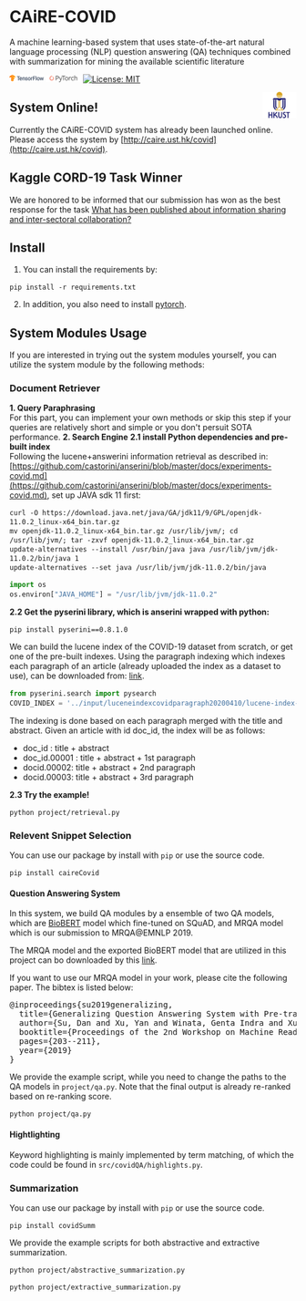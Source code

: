 # CAiRE-COVID
A machine learning-based system that uses state-of-the-art natural language processing (NLP) question answering (QA) techniques combined with summarization for mining the available scientific literature

<img src="img/tensorflow.png" width="12%"> <img src="img/pytorch-logo-dark.png" width="12%"> [![License: MIT](https://img.shields.io/badge/License-MIT-yellow.svg)](https://opensource.org/licenses/MIT) 


<img align="right" src="img/HKUST.jpg" width="12%">

## System Online!
Currently the CAiRE-COVID system has already been launched online. Please access the system by [http://caire.ust.hk/covid](http://caire.ust.hk/covid).
## Kaggle CORD-19 Task Winner
We are honored to be informed that our submission has won as the best response for the task [What has been published about information sharing and inter-sectoral collaboration?](https://www.kaggle.com/sudansudan/caire-cord-task10)

## Install
1. You can install the requirements by:
```
pip install -r requirements.txt
```
2. In addition, you also need to install [pytorch](https://pytorch.org/).

## System Modules Usage
If you are interested in trying out the system modules yourself, you can utilize the system module by the following methods:
### Document Retriever
**1. Query Paraphrasing**  
For this part, you can implement your own methods or skip this step if your queries are relatively short and simple or you don't persuit SOTA performance. 
**2. Search Engine** 
**2.1 install Python dependencies and pre-built index**  
Following the lucene+answerini information retrieval as described in: [https://github.com/castorini/anserini/blob/master/docs/experiments-covid.md](https://github.com/castorini/anserini/blob/master/docs/experiments-covid.md), set up JAVA sdk 11 first:
```
curl -O https://download.java.net/java/GA/jdk11/9/GPL/openjdk-11.0.2_linux-x64_bin.tar.gz
mv openjdk-11.0.2_linux-x64_bin.tar.gz /usr/lib/jvm/; cd /usr/lib/jvm/; tar -zxvf openjdk-11.0.2_linux-x64_bin.tar.gz
update-alternatives --install /usr/bin/java java /usr/lib/jvm/jdk-11.0.2/bin/java 1
update-alternatives --set java /usr/lib/jvm/jdk-11.0.2/bin/java
```
```python
import os
os.environ["JAVA_HOME"] = "/usr/lib/jvm/jdk-11.0.2"
```

**2.2 Get the pyserini library, which is anserini wrapped with python:**
```
pip install pyserini==0.8.1.0
```
We can build the lucene index of the COVID-19 dataset from scratch, or get one of the pre-built indexes. Using the paragraph indexing which indexes each paragraph of an article (already uploaded the index as a dataset to use), can be downloaded from: [link](**https://hkustconnect-my.sharepoint.com/:u:/g/personal/dsu_connect_ust_hk/EXGGMqssOiJEjAi8BYGMmHwBHBewM5V38-A41Qw7tBbn8Q**).

```python
from pyserini.search import pysearch
COVID_INDEX = '../input/luceneindexcovidparagraph20200410/lucene-index-covid-paragraph-2020-04-24'
```
The indexing is done based on each paragraph merged with the title and abstract. Given an article with id doc_id, the index will be as follows:
+ doc_id : title + abstract
+ doc_id.00001 : title + abstract + 1st paragraph
+ docid.00002: title + abstract + 2nd paragraph
+ docid.00003: title + abstract + 3rd paragraph

**2.3 Try the example!**  
```
python project/retrieval.py
```

### Relevent Snippet Selection
You can use our package by install with ```pip``` or use the source code.
```
pip install caireCovid
```
#### Question Answering System
In this system, we build QA modules by a ensemble of two QA models, which are [BioBERT](https://github.com/dmis-lab/bioasq-biobert) model which fine-tuned on SQuAD, and MRQA model which is our submission to MRQA@EMNLP 2019. 

The MRQA model and the exported BioBERT model that are utilized in this project can bo downloaded by this [link](https://drive.google.com/drive/folders/1yjzYN_KCz8uLobqaUddftBGPAZ6uSDDj?usp=sharing).

If you want to use our MRQA model in your work, please cite the following paper. The bibtex is listed below:
<pre>
@inproceedings{su2019generalizing,
  title={Generalizing Question Answering System with Pre-trained Language Model Fine-tuning},
  author={Su, Dan and Xu, Yan and Winata, Genta Indra and Xu, Peng and Kim, Hyeondey and Liu, Zihan and Fung, Pascale},
  booktitle={Proceedings of the 2nd Workshop on Machine Reading for Question Answering},
  pages={203--211},
  year={2019}
}
</pre>

We provide the example script, while you need to change the paths to the QA models in ```project/qa.py```. Note that the final output is already re-ranked based on re-ranking score.
```
python project/qa.py
```

#### Hightlighting
Keyword highlighting is mainly implemented by term matching, of which the code could be found in ```src/covidQA/highlights.py```.

### Summarization
You can use our package by install with ```pip``` or use the source code.
```
pip install covidSumm
```

We provide the example scripts for both abstractive and extractive summarization.
```
python project/abstractive_summarization.py
```
```
python project/extractive_summarization.py
```
